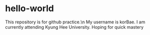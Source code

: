 # hello-world
 This repository is for github practice.\n
 My username is korBae.
 I am currently attending Kyung Hee University.
 Hoping for quick mastery
